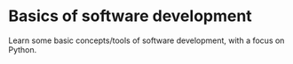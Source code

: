 # Basics of software development

Learn some basic concepts/tools of software development, with a focus on Python.
